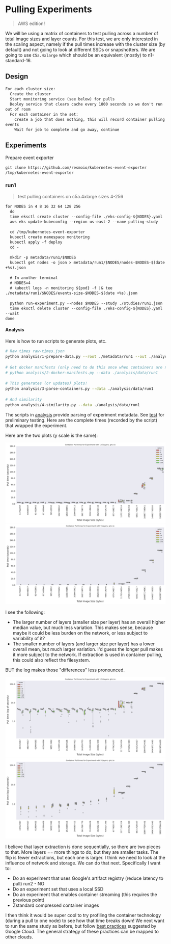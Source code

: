# Pulling Experiments

> AWS edition!

We will be using a matrix of containers to test pulling across a number of total image sizes and layer counts. For this test, we are only interested in the scaling aspect, namely if the pull times increase with the cluster size (by default) and not going to look at different SSDs or snapshotters. We are going to use `C5a.4xlarge` which should be an equivalent (mostly) to n1-standard-16.

## Design

```console
For each cluster size:
  Create the cluster
  Start monitoring service (see below) for pulls
  Deploy service that clears cache every 1800 seconds so we don't run out of room
  For each container in the set:
    Create a job that does nothing, this will record container pulling events
    Wait for job to complete and go away, continue
```

## Experiments

Prepare event exporter

```
git clone https://github.com/resmoio/kubernetes-event-exporter /tmp/kubernetes-event-exporter
```

### run1

> test pulling containers on c5a.4xlarge sizes 4-256

```console
for NODES in 4 8 16 32 64 128 256
  do
  time eksctl create cluster --config-file ./eks-config-${NODES}.yaml
  aws eks update-kubeconfig --region us-east-2 --name pulling-study

  cd /tmp/kubernetes-event-exporter
  kubectl create namespace monitoring
  kubectl apply -f deploy
  cd -

  mkdir -p metadata/run1/$NODES
  kubectl get nodes -o json > metadata/run1/$NODES/nodes-$NODES-$(date +%s).json

  # In another terminal
  # NODES=4
  # kubectl logs -n monitoring ${pod} -f |& tee ./metadata/run1/$NODES/events-size-$NODES-$(date +%s).json

  python run-experiment.py --nodes $NODES --study ./studies/run1.json
  time eksctl delete cluster --config-file ./eks-config-${NODES}.yaml --wait
done
```

#### Analysis

Here is how to run scripts to generate plots, etc.

```bash
# Raw times raw-times.json
python analysis/1-prepare-data.py --root ./metadata/run1 --out ./analysis/data/run1

# Get docker manifests (only need to do this once when containers are new)
# python analysis/2-docker-manifests.py --data ./analysis/data/run1

# This generates (or updates) plots!
python analysis/3-parse-containers.py --data ./analysis/data/run1

# And similarity
python analysis/4-similarity.py --data ./analysis/data/run1
```
The scripts in [analysis](analysis) provide parsing of experiment metadata. See [test](test.md) for preliminary testing. Here are the complete times (recorded by the script) that wrapped the experiment.

Here are the two plots (y scale is the same):

![analysis/data/run1/img/pull_times_duration_by_size_run1_125_layers.png](analysis/data/run1/img/pull_times_duration_by_size_run1_125_layers.png)
![analysis/data/run1/img/pull_times_duration_by_size_run1_9_layers.png](analysis/data/run1/img/pull_times_duration_by_size_run1_9_layers.png)

I see the following:

- The larger number of layers (smaller size per layer) has an overall higher median value, but much less variation. This makes sense, because maybe it could be less burden on the network, or less subject to variability of it?
- The smaller number of layers (and larger size per layer) has a lower overall mean, but much larger variation. I'd guess the longer pull makes it more subject to the network. If extraction is used in container pulling, this could also reflect the filesystem.

BUT the log makes those "differences" less pronounced.

![analysis/data/run1/img/pull_times_duration_by_size_run1_125_layers_log.png](analysis/data/run1/img/pull_times_duration_by_size_run1_125_layers_log.png)
![analysis/data/run1/img/pull_times_duration_by_size_run1_9_layers_log.png](analysis/data/run1/img/pull_times_duration_by_size_run1_9_layers_log.png)


I believe that layer extraction is done sequentially, so there are two pieces to that. More layers == more things to do, but they are smaller tasks. The flip is fewer extractions, but each one is larger. I think we need to look at the influence of network and storage. We can do that next. Specifically I want to:

- Do an experiment that uses Google's artifact registry (reduce latency to pull) run2 - NO
- Do an experiment set that uses a local SSD 
- Do an experiment that enables container streaming (this requires the previous point)
- Zstandard compressed container images

I then think it would be super cool to try profiling the container technology (during a pull to one node) to see how that time breaks down! We next want to run the same study as before, but follow [best practices](https://cloud.google.com/blog/products/containers-kubernetes/tips-and-tricks-to-reduce-cold-start-latency-on-gke) suggested by Google Cloud. The general strategy of these practices can be mapped to other clouds.

